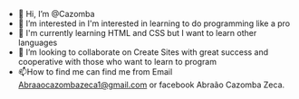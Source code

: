 - 👋 Hi, I’m @Cazomba
- 👀 I’m interested in I'm interested in learning to do programming like a pro
- 🌱 I'm currently learning HTML and CSS but I want to learn other languages
- 💞️ I’m looking to collaborate on Create Sites with great success and cooperative with those who want to learn to program
- 📫How to find me can find me from Email Abraaocazombazeca1@gmail.com
or facebook Abraão Cazomba Zeca.

<!---
Cazomba/Cazomba is a ✨ special ✨ repository because its `README.md` (this file) appears on your GitHub profile.
You can click the Preview link to take a look at your changes.
--->
